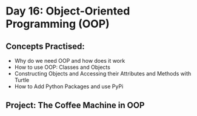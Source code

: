 # Day 16: Object-Oriented Programming (OOP)

## Concepts Practised:

- Why do we need OOP and how does it work
- How to use OOP: Classes and Objects
- Constructing Objects and Accessing their Attributes and Methods with Turtle
- How to Add Python Packages and use PyPi

## Project: The Coffee Machine in OOP